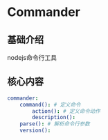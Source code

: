 # Commander


## 基础介绍

nodejs命令行工具



## 核心内容
```yaml
commander:
    command(): # 定义命令
        action(): # 定义命令动作
        description():
    parse(): # 解析命令行参数
    version():
```
